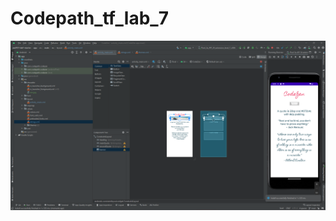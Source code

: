 # Codepath_tf_lab_7

![alt text](https://github.com/Vybavnag/Codepath_tf_lab_7/blob/main/Screenshot%202023-10-23%20200558.png)
